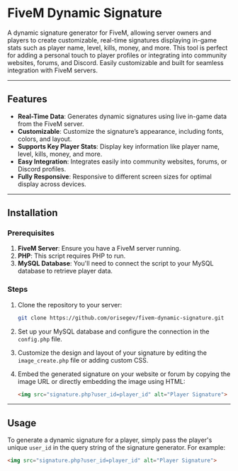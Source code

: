 # FiveM Dynamic Signature

A dynamic signature generator for FiveM, allowing server owners and players to create customizable, real-time signatures displaying in-game stats such as player name, level, kills, money, and more. This tool is perfect for adding a personal touch to player profiles or integrating into community websites, forums, and Discord. Easily customizable and built for seamless integration with FiveM servers.

---

## Features

- **Real-Time Data**: Generates dynamic signatures using live in-game data from the FiveM server.
- **Customizable**: Customize the signature’s appearance, including fonts, colors, and layout.
- **Supports Key Player Stats**: Display key information like player name, level, kills, money, and more.
- **Easy Integration**: Integrates easily into community websites, forums, or Discord profiles.
- **Fully Responsive**: Responsive to different screen sizes for optimal display across devices.

---

## Installation

### Prerequisites

1. **FiveM Server**: Ensure you have a FiveM server running.
2. **PHP**: This script requires PHP to run.
3. **MySQL Database**: You'll need to connect the script to your MySQL database to retrieve player data.

### Steps

1. Clone the repository to your server:
    ```bash
    git clone https://github.com/orisegev/fivem-dynamic-signature.git
    ```

2. Set up your MySQL database and configure the connection in the `config.php` file.

3. Customize the design and layout of your signature by editing the `image_create.php` file or adding custom CSS.

4. Embed the generated signature on your website or forum by copying the image URL or directly embedding the image using HTML:
    ```html
    <img src="signature.php?user_id=player_id" alt="Player Signature">
    ```

---

## Usage

To generate a dynamic signature for a player, simply pass the player's unique `user_id` in the query string of the signature generator. For example:
```html
<img src="signature.php?user_id=player_id" alt="Player Signature">
